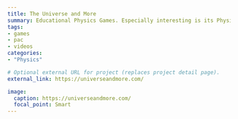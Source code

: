 ```yaml
---
title: The Universe and More
summary: Educational Physics Games. Especially interesting is its Physics Video Vault section.
tags:
- games
- pac
- videos
categories: 
- "Physics"

# Optional external URL for project (replaces project detail page).
external_link: https://universeandmore.com/

image:
  caption: https://universeandmore.com/
  focal_point: Smart
---
```

